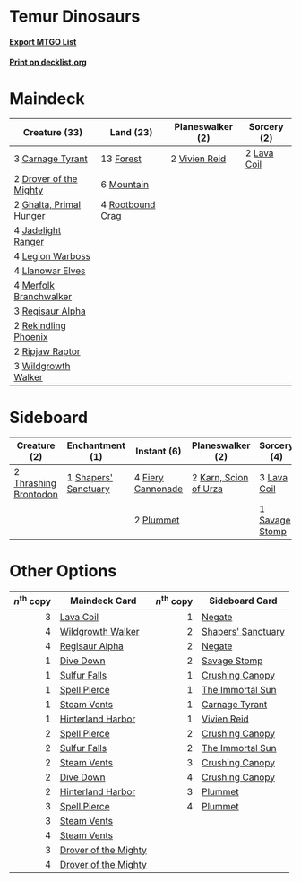 # Temur Dinosaurs

#### [Export MTGO List](../collection/Temur%20Dinosaurs/Temur%20Dinosaurs.txt)
#### [Print on decklist.org](http://decklist.org/?deckmain=3%09Carnage%20Tyrant%0A2%09Drover%20of%20the%20Mighty%0A13%09Forest%0A2%09Ghalta,%20Primal%20Hunger%0A4%09Jadelight%20Ranger%0A2%09Lava%20Coil%0A4%09Legion%20Warboss%0A4%09Llanowar%20Elves%0A4%09Merfolk%20Branchwalker%0A6%09Mountain%0A3%09Regisaur%20Alpha%0A2%09Rekindling%20Phoenix%0A2%09Ripjaw%20Raptor%0A4%09Rootbound%20Crag%0A2%09Vivien%20Reid%0A3%09Wildgrowth%20Walker&deckside=4%09Fiery%20Cannonade%0A2%09Karn,%20Scion%20of%20Urza%0A3%09Lava%20Coil%0A2%09Plummet%0A1%09Savage%20Stomp%0A1%09Shapers'%20Sanctuary%0A2%09Thrashing%20Brontodon)
# Maindeck

|                                          Creature (33)                                           |                                         Land (23)                                         |                                    Planeswalker (2)                                    |                                     Sorcery (2)                                      |
|--------------------------------------------------------------------------------------------------|-------------------------------------------------------------------------------------------|----------------------------------------------------------------------------------------|--------------------------------------------------------------------------------------|
|3 [Carnage Tyrant](http://gatherer.wizards.com/Pages/Card/Details.aspx?multiverseid=435334)       |13 [Forest](http://gatherer.wizards.com/Pages/Card/Details.aspx?multiverseid=439605)       |2 [Vivien Reid](http://gatherer.wizards.com/Pages/Card/Details.aspx?multiverseid=447344)|2 [Lava Coil](http://gatherer.wizards.com/Pages/Card/Details.aspx?multiverseid=452858)|
|2 [Drover of the Mighty](http://gatherer.wizards.com/Pages/Card/Details.aspx?multiverseid=435342) |6 [Mountain](http://gatherer.wizards.com/Pages/Card/Details.aspx?multiverseid=439604)      |                                                                                        |                                                                                      |
|2 [Ghalta, Primal Hunger](http://gatherer.wizards.com/Pages/Card/Details.aspx?multiverseid=439787)|4 [Rootbound Crag](http://gatherer.wizards.com/Pages/Card/Details.aspx?multiverseid=208042)|                                                                                        |                                                                                      |
|4 [Jadelight Ranger](http://gatherer.wizards.com/Pages/Card/Details.aspx?multiverseid=439793)     |                                                                                           |                                                                                        |                                                                                      |
|4 [Legion Warboss](http://gatherer.wizards.com/Pages/Card/Details.aspx?multiverseid=452859)       |                                                                                           |                                                                                        |                                                                                      |
|4 [Llanowar Elves](http://gatherer.wizards.com/Pages/Card/Details.aspx?multiverseid=413717)       |                                                                                           |                                                                                        |                                                                                      |
|4 [Merfolk Branchwalker](http://gatherer.wizards.com/Pages/Card/Details.aspx?multiverseid=435353) |                                                                                           |                                                                                        |                                                                                      |
|3 [Regisaur Alpha](http://gatherer.wizards.com/Pages/Card/Details.aspx?multiverseid=435383)       |                                                                                           |                                                                                        |                                                                                      |
|2 [Rekindling Phoenix](http://gatherer.wizards.com/Pages/Card/Details.aspx?multiverseid=439768)   |                                                                                           |                                                                                        |                                                                                      |
|2 [Ripjaw Raptor](http://gatherer.wizards.com/Pages/Card/Details.aspx?multiverseid=435359)        |                                                                                           |                                                                                        |                                                                                      |
|3 [Wildgrowth Walker](http://gatherer.wizards.com/Pages/Card/Details.aspx?multiverseid=435372)    |                                                                                           |                                                                                        |                                                                                      |


# Sideboard

|                                          Creature (2)                                          |                                        Enchantment (1)                                        |                                        Instant (6)                                         |                                        Planeswalker (2)                                        |                                       Sorcery (4)                                       |
|------------------------------------------------------------------------------------------------|-----------------------------------------------------------------------------------------------|--------------------------------------------------------------------------------------------|------------------------------------------------------------------------------------------------|-----------------------------------------------------------------------------------------|
|2 [Thrashing Brontodon](http://gatherer.wizards.com/Pages/Card/Details.aspx?multiverseid=439805)|1 [Shapers' Sanctuary](http://gatherer.wizards.com/Pages/Card/Details.aspx?multiverseid=435362)|4 [Fiery Cannonade](http://gatherer.wizards.com/Pages/Card/Details.aspx?multiverseid=435297)|2 [Karn, Scion of Urza](http://gatherer.wizards.com/Pages/Card/Details.aspx?multiverseid=442889)|3 [Lava Coil](http://gatherer.wizards.com/Pages/Card/Details.aspx?multiverseid=452858)   |
|                                                                                                |                                                                                               |2 [Plummet](http://gatherer.wizards.com/Pages/Card/Details.aspx?multiverseid=397786)        |                                                                                                |1 [Savage Stomp](http://gatherer.wizards.com/Pages/Card/Details.aspx?multiverseid=435361)|


# Other Options

|*n*<sup>th</sup> copy|                                         Maindeck Card                                         |*n*<sup>th</sup> copy|                                       Sideboard Card                                        |
|--------------------:|-----------------------------------------------------------------------------------------------|--------------------:|---------------------------------------------------------------------------------------------|
|                    3|[Lava Coil](http://gatherer.wizards.com/Pages/Card/Details.aspx?multiverseid=452858)           |                    1|[Negate](http://gatherer.wizards.com/Pages/Card/Details.aspx?multiverseid=447135)            |
|                    4|[Wildgrowth Walker](http://gatherer.wizards.com/Pages/Card/Details.aspx?multiverseid=435372)   |                    2|[Shapers' Sanctuary](http://gatherer.wizards.com/Pages/Card/Details.aspx?multiverseid=435362)|
|                    4|[Regisaur Alpha](http://gatherer.wizards.com/Pages/Card/Details.aspx?multiverseid=435383)      |                    2|[Negate](http://gatherer.wizards.com/Pages/Card/Details.aspx?multiverseid=447135)            |
|                    1|[Dive Down](http://gatherer.wizards.com/Pages/Card/Details.aspx?multiverseid=435205)           |                    2|[Savage Stomp](http://gatherer.wizards.com/Pages/Card/Details.aspx?multiverseid=435361)      |
|                    1|[Sulfur Falls](http://gatherer.wizards.com/Pages/Card/Details.aspx?multiverseid=241987)        |                    1|[Crushing Canopy](http://gatherer.wizards.com/Pages/Card/Details.aspx?multiverseid=435338)   |
|                    1|[Spell Pierce](http://gatherer.wizards.com/Pages/Card/Details.aspx?multiverseid=425876)        |                    1|[The Immortal Sun](http://gatherer.wizards.com/Pages/Card/Details.aspx?multiverseid=439844)  |
|                    1|[Steam Vents](http://gatherer.wizards.com/Pages/Card/Details.aspx?multiverseid=405109)         |                    1|[Carnage Tyrant](http://gatherer.wizards.com/Pages/Card/Details.aspx?multiverseid=435334)    |
|                    1|[Hinterland Harbor](http://gatherer.wizards.com/Pages/Card/Details.aspx?multiverseid=241988)   |                    1|[Vivien Reid](http://gatherer.wizards.com/Pages/Card/Details.aspx?multiverseid=447344)       |
|                    2|[Spell Pierce](http://gatherer.wizards.com/Pages/Card/Details.aspx?multiverseid=425876)        |                    2|[Crushing Canopy](http://gatherer.wizards.com/Pages/Card/Details.aspx?multiverseid=435338)   |
|                    2|[Sulfur Falls](http://gatherer.wizards.com/Pages/Card/Details.aspx?multiverseid=241987)        |                    2|[The Immortal Sun](http://gatherer.wizards.com/Pages/Card/Details.aspx?multiverseid=439844)  |
|                    2|[Steam Vents](http://gatherer.wizards.com/Pages/Card/Details.aspx?multiverseid=405109)         |                    3|[Crushing Canopy](http://gatherer.wizards.com/Pages/Card/Details.aspx?multiverseid=435338)   |
|                    2|[Dive Down](http://gatherer.wizards.com/Pages/Card/Details.aspx?multiverseid=435205)           |                    4|[Crushing Canopy](http://gatherer.wizards.com/Pages/Card/Details.aspx?multiverseid=435338)   |
|                    2|[Hinterland Harbor](http://gatherer.wizards.com/Pages/Card/Details.aspx?multiverseid=241988)   |                    3|[Plummet](http://gatherer.wizards.com/Pages/Card/Details.aspx?multiverseid=397786)           |
|                    3|[Spell Pierce](http://gatherer.wizards.com/Pages/Card/Details.aspx?multiverseid=425876)        |                    4|[Plummet](http://gatherer.wizards.com/Pages/Card/Details.aspx?multiverseid=397786)           |
|                    3|[Steam Vents](http://gatherer.wizards.com/Pages/Card/Details.aspx?multiverseid=405109)         |                     |                                                                                             |
|                    4|[Steam Vents](http://gatherer.wizards.com/Pages/Card/Details.aspx?multiverseid=405109)         |                     |                                                                                             |
|                    3|[Drover of the Mighty](http://gatherer.wizards.com/Pages/Card/Details.aspx?multiverseid=435342)|                     |                                                                                             |
|                    4|[Drover of the Mighty](http://gatherer.wizards.com/Pages/Card/Details.aspx?multiverseid=435342)|                     |                                                                                             |

